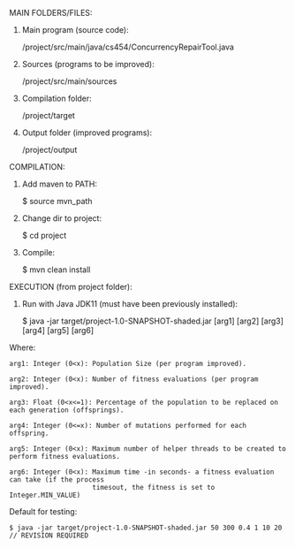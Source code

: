 MAIN FOLDERS/FILES:

1) Main program (source code):

    /project/src/main/java/cs454/ConcurrencyRepairTool.java

2) Sources (programs to be improved):

    /project/src/main/sources

3) Compilation folder:

    /project/target

4) Output folder (improved programs):

    /project/output


COMPILATION:

1) Add maven to PATH:

    $ source mvn_path

2) Change dir to project:

    $ cd project

3) Compile:

    $ mvn clean install


EXECUTION (from project folder):

1) Run with Java JDK11 (must have been previously installed):

    $ java -jar target/project-1.0-SNAPSHOT-shaded.jar [arg1] [arg2] [arg3] [arg4] [arg5] [arg6]

Where:

    arg1: Integer (0<x): Population Size (per program improved).

    arg2: Integer (0<x): Number of fitness evaluations (per program improved).

    arg3: Float (0<x<=1): Percentage of the population to be replaced on each generation (offsprings).

    arg4: Integer (0<=x): Number of mutations performed for each offspring.

    arg5: Integer (0<x): Maximum number of helper threads to be created to perform fitness evaluations.

    arg6: Integer (0<x): Maximum time -in seconds- a fitness evaluation can take (if the process 
                         timesout, the fitness is set to Integer.MIN_VALUE)

Default for testing:

    $ java -jar target/project-1.0-SNAPSHOT-shaded.jar 50 300 0.4 1 10 20    // REVISION REQUIRED